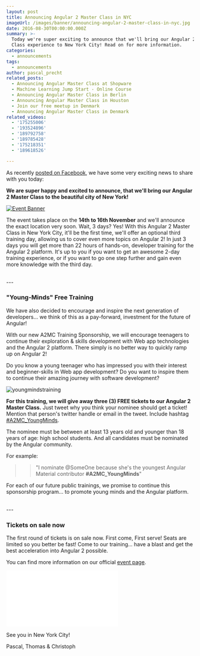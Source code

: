 ```yaml
---
layout: post
title: Announcing Angular 2 Master Class in NYC
imageUrl: /images/banner/announcing-angular-2-master-class-in-nyc.jpg
date: 2016-08-30T00:00:00.000Z
summary: >-
  Today we're super exciting to announce that we'll bring our Angular 2 Master
  Class experience to New York City! Read on for more information.
categories:
  - announcements
tags:
  - announcements
author: pascal_precht
related_posts:
  - Announcing Angular Master Class at Shopware
  - Machine Learning Jump Start - Online Course
  - Announcing Angular Master Class in Berlin
  - Announcing Angular Master Class in Houston
  - Join our free meetup in Denmark
  - Announcing Angular Master Class in Denmark
related_videos:
  - '175255006'
  - '193524896'
  - '189792758'
  - '189785428'
  - '175218351'
  - '189618526'

---
```


As recently [posted on Facebook](https://www.facebook.com/thoughtram/posts/706056426199788), we have some very exciting news to share with you today:

**We are super happy and excited to announce, that we'll bring our Angular 2 Master Class to the beautiful city of New York!**

<a href="https://www.eventbrite.de/e/angular-2-master-class-new-york-city-tickets-27384912009?ref=etckt" title="A2MC Eventbrite page"><img src="https://cloud.githubusercontent.com/assets/210413/18093557/e2f300ec-6e95-11e6-8d80-a573433ac27e.jpg" alt="Event Banner"></a>

The event takes place on the **14th to 16th November** and we'll announce the exact location very soon. Wait, 3 days? Yes! With this Angular 2 Master Class in New York City, it'll be the first time, we'll offer an optional third training day, allowing us to cover even more topics on Angular 2! In just 3 days you will get more than 22 hours of hands-on, developer training for the Angular 2 platform. It's up to you if you want to get an awesome 2-day training experience, or if you want to go one step further and gain even more knowledge with the third day. 

<br/>
---

### **"Young-Minds"** Free Training

We have also decided to encourage and inspire the next generation of developers... we think of this as a pay-forward, investment for the future of Angular!

With our new A2MC Training Sponsorship, we will encourage teenagers to continue their exploration & skills development with Web app technologies and the Angular 2 platform.
There simply is no better way to quickly ramp up on Angular 2! 

Do you know a young teenager who has impressed you with their interest and beginner-skills in Web app development? Do you want to inspire them to continue their amazing journey with software development?

![youngmindstraining](https://cloud.githubusercontent.com/assets/210413/18170153/dde74962-7022-11e6-9dcc-f64f24f79d0d.jpg)


**For this training, we will give away three (3) FREE tickets to our Angular 2 Master Class.** Just tweet why you think your nominee should get a ticket! Mention that person's twitter handle or email in the tweet. Include hashtag [#A2MC_YoungMinds](https://twitter.com/search?f=tweets&q=%23A2MC_YoungMinds).

The nominee must be between at least 13 years old and younger than 18 years of age: high school students. And all candidates must be nominated by the Angular community.

For example:

>> "I nominate @SomeOne because she's the youngest Angular Material contributor **#A2MC_YoungMinds**"


For each of our future public trainings, we promise to continue this sponsorship program... to promote young minds and the Angular platform.

<br/>
---

### Tickets on sale now

The first round of tickets is on sale now. First come, First serve! Seats are limited so you better be fast!
Come to our training... have a blast and get the best acceleration into Angular 2 possible.

You can find more information on our official [event page](https://www.eventbrite.de/e/angular-2-master-class-new-york-city-tickets-27384912009?ref=etckt).

<iframe  src="//eventbrite.de/tickets-external?eid=27384912009&ref=etckt" frameborder="0" vspace="0" hspace="0" marginheight="5" marginwidth="5" scrolling="auto" allowtransparency="true"></iframe>

See you in New York City!

Pascal, Thomas & Christoph
